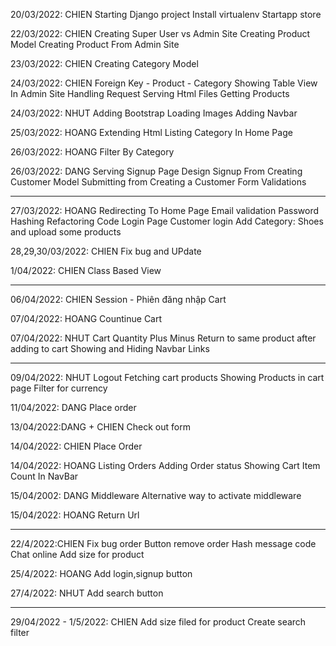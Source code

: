 20/03/2022: CHIEN
Starting Django project
Install virtualenv
Startapp store

22/03/2022: CHIEN
Creating Super User vs Admin Site
Creating Product Model
Creating Product From Admin Site

23/03/2022: CHIEN
Creating Category Model

24/03/2022: CHIEN
Foreign Key - Product - Category
Showing Table View In Admin Site
Handling Request
Serving Html Files
Getting Products

24/03/2022: NHUT
Adding Bootstrap
Loading Images
Adding Navbar

25/03/2022: HOANG
Extending Html
Listing Category In Home Page

26/03/2022: HOANG
Filter By Category

26/03/2022: DANG
Serving Signup Page
Design Signup From
Creating Customer Model
Submitting from
Creating a Customer
Form Validations

---------------------------------------------------

27/03/2022: HOANG 
Redirecting To Home Page
Email validation
Password Hashing
Refactoring Code
Login Page
Customer login
Add Category: Shoes and upload some products

28,29,30/03/2022: CHIEN
Fix bug and UPdate

1/04/2022: CHIEN
Class Based View

---------------------------------------------------

06/04/2022: CHIEN
Session - Phiên đăng nhập
Cart

07/04/2022: HOANG
Countinue Cart

07/04/2022: NHUT
Cart Quantity Plus Minus
Return to same product after adding to cart
Showing and Hiding Navbar Links

---------------------------------------------------

09/04/2022: NHUT
Logout
Fetching cart products
Showing Products in cart page
Filter for currency 

11/04/2022: DANG
Place order 

13/04/2022:DANG + CHIEN
Check out form

14/04/2022: CHIEN
Place Order 

14/04/2022: HOANG
Listing Orders
Adding Order status
Showing Cart Item Count In NavBar

15/04/2002: DANG
Middleware 
Alternative way to activate middleware

15/04/2022: HOANG
Return Url 

---------------------------------------------------

22/4/2022:CHIEN
Fix bug order
Button remove order
Hash message code
Chat online
Add size for product

25/4/2022: HOANG
Add login,signup button 

27/4/2022: NHUT
Add search button

---------------------------------------------------

29/04/2022 - 1/5/2022: CHIEN
Add size filed for product
Create search filter